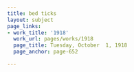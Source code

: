 ```yaml
---
title: bed ticks
layout: subject
page_links:
- work_title: '1918'
  work_url: pages/works/1918
  page_title: Tuesday, October  1, 1918
  page_anchor: page-652

---
```

